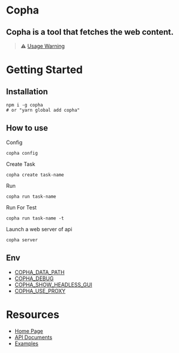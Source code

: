 # Copha
## Copha is a tool that fetches the web content.

> ⚠️ [ Usage Warning](https://copha.net/usage_warning)

# Getting Started
## Installation
```
npm i -g copha
# or "yarn global add copha"
```

## How to use

Config
```
copha config
```

Create Task
```
copha create task-name
```

Run
```
copha run task-name
```

Run For Test
```
copha run task-name -t
```

Launch a web server of api
```
copha server
```

## Env
* [COPHA_DATA_PATH]()
* [COPHA_DEBUG]()
* [COPHA_SHOW_HEADLESS_GUI]()
* [COPHA_USE_PROXY]()

# Resources
* [Home Page](https://copha.net)
* [API Documents](https://copha.net/document)
* [Examples](https://copha.net/examples)
